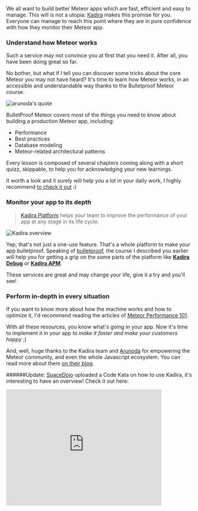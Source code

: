 We all want to build better Meteor apps which are fast, efficient and easy to manage. This will is not a utopia:  [Kadira](https://kadira.io) makes this promise for you. Everyone can manage to reach this point where they are in pure confidence with how they monitor their Meteor app.

### Understand how Meteor works
Such a service may not convince you at first that you need it. After all, you have been doing great so far. 

No bother, but what if I tell you can discover some tricks about the core Meteor you may not have heard? It's time to learn how Meteor works, in an accessible and understandable way thanks to the Bulletproof Meteor course.

![arunoda's quote](http://hacklearnmake.com/content/images/2016/05/Capture-d-e-cran-2016-05-23-23-51-55.png)

BulletProof Meteor covers most of the things you need to know about building a production Meteor app, including:

* Performance
* Best practices
* Database modeling
* Meteor-related architectural patterns

Every lesson is composed of several chapters coming along with a short quizz, skippable, to help you for acknowledging your new learnings.

It worth a look and it surely will help you a lot in your daily work, I highly recommend [to check it out](https://bulletproofmeteor.com/basics/introduction) :)

### Monitor your app to its depth
>[Kadira Platform](https://kadira.io/platform) helps your team to improve the performance of your app at any stage in its life cycle.

![Kadira overview](https://cldup.com/yKMbqySHor.png)

Yep, that's not just a one-use feature. That's a whole platform to make your app bulletproof. Speaking of [bulletproof](https://bulletproofmeteor.com/basics/introduction), the course I described you earlier will help you for getting a grip on the some parts of the platform like **[Kadira Debug](https://kadira.io/platform/kadira-debug/overview)** or **[Kadira APM](https://kadira.io/platform/kadira-apm/overview)**.

These services are great and may change your life, give it a try and you'll see!

### Perform in-depth in every situation
If you want to know more about how the machine works and how to optimize it, I'd recommend reading the articles of [Meteor Performance 101](https://kadira.io/academy/meteor-performance-101).

With all these resources, you know what's going in your app. Now it's time to implement it in your app to *make it faster and make your customers happy* ;)

And, well, huge thanks to the Kadira team and [Arunoda](https://twitter.com/arunoda) for empowering the Meteor community, and even the whole Javascript ecosystem. You can read more about them [on their blog](https://voice.kadira.io/).

######Update:
[SpaceDojo](http://hacklearnmake.com/become-a-meteor-ninja-with-the-spacedojo/) uploaded a Code Kata on how to use Kadira, it's interesting to have an overview! Check it out here: 
<iframe width="420" height="315" src="https://www.youtube.com/watch?v=RBYyPvjB7XU" frameborder="0" allowfullscreen></iframe>
